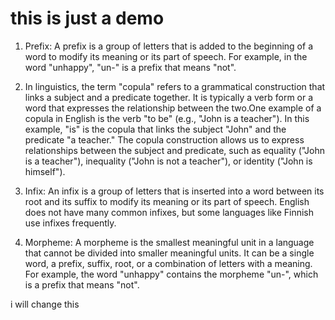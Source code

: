 # this is just a demo

1. Prefix: A prefix is a group of letters that is added to the beginning of a word to modify its meaning or its part of speech. For example, in the word "unhappy", "un-" is a prefix that means "not".
2. In linguistics, the term "copula" refers to a grammatical construction that links a subject and a predicate together. It is typically a verb form or a word that expresses the relationship between the two.One example of a copula in English is the verb "to be" (e.g., "John is a teacher"). In this example, "is" is the copula that links the subject "John" and the predicate "a teacher." The copula construction allows us to express relationships between the subject and predicate, such as equality ("John is a teacher"), inequality ("John is not a teacher"), or identity ("John is himself").
3. Infix: An infix is a group of letters that is inserted into a word between its root and its suffix to modify its meaning or its part of speech. English does not have many common infixes, but some languages like Finnish use infixes frequently.

4. Morpheme: A morpheme is the smallest meaningful unit in a language that cannot be divided into smaller meaningful units. It can be a single word, a prefix, suffix, root, or a combination of letters with a meaning. For example, the word "unhappy" contains the morpheme "un-", which is a prefix that means "not".

i will change this
